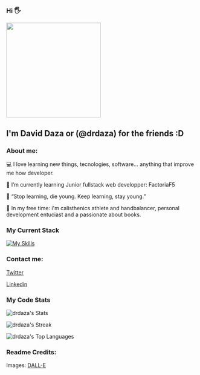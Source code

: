 ### Hi 🖐️ 
<img src="https://github.com/drdaza/drdaza/blob/main/DALL·E 2022-11-01 16.06.00 - a programmer in his computer digital art.png" width="250" height="250" />

## I'm David Daza or (@drdaza) for the friends :D 


### About me:

💻 I love learning new things, tecnologies, software... anything that improve me how developer. 

🥇  I’m currently learning Junior fullstack web developper: FactoriaF5

📖 “Stop learning, die young.
    Keep learning, stay young.”
    
🏅 In my free time: i'm calisthenics athlete and handbalancer, personal development entuciast and a passionate about books.

### My Current Stack

[![My Skills](https://skillicons.dev/icons?i=js,html,css,sass,java,vue,spring)](https://skillicons.dev)

### Contact me:
<a target="_blank" href="https://twitter.com/davidr_daza">Twitter</a>

<a target="_blank" href="www.linkedin.com/in/dr-daza">Linkedin</a>

### My Code Stats
![drdaza's Stats](https://github-readme-stats.vercel.app/api?username=drdaza&theme=dark&show_icons=true&hide_border=true&count_private=true)

![drdaza's Streak](https://github-readme-streak-stats.herokuapp.com/?user=drdaza&theme=dark&hide_border=true)

![drdaza's Top Languages](https://github-readme-stats.vercel.app/api/top-langs/?username=drdaza&theme=dark&show_icons=true&hide_border=true&layout=compact)









### Readme Credits:
Images: <a target="_blank" href="https://labs.openai.com/">DALL-E</a>

